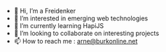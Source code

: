 - 👋 Hi, I’m a Freidenker
- 👀 I’m interested in emerging web technologies
- 🌱 I’m currently learning HapiJS
- 💞️ I’m looking to collaborate on interesting projects
- 📫 How to reach me : arne@burkonline.net

<!---
reknedierf/reknedierf is a ✨ special ✨ repository because its `README.md` (this file) appears on your GitHub profile.
You can click the Preview link to take a look at your changes.
--->
